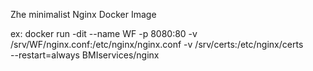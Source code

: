 Zhe minimalist Nginx Docker Image

ex:
docker run -dit --name WF -p 8080:80 -v /srv/WF/nginx.conf:/etc/nginx/nginx.conf   -v /srv/certs:/etc/nginx/certs\
--restart=always  BMIservices/nginx




